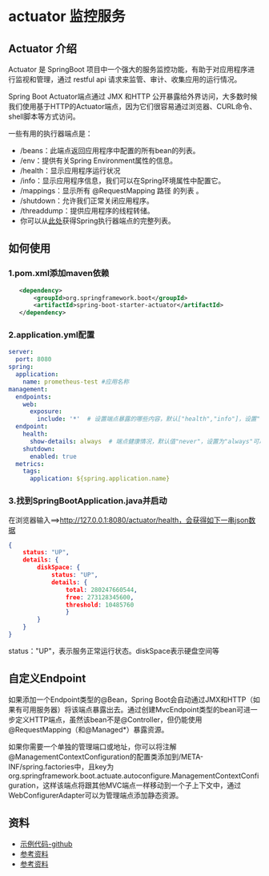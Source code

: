 # actuator 监控服务

## Actuator 介绍

Actuator 是 SpringBoot 项目中一个强大的服务监控功能，有助于对应用程序进行监视和管理，通过 restful api 请求来监管、审计、收集应用的运行情况。

Spring Boot Actuator端点通过 JMX 和HTTP 公开暴露给外界访问，大多数时候我们使用基于HTTP的Actuator端点，因为它们很容易通过浏览器、CURL命令、shell脚本等方式访问。

一些有用的执行器端点是：

- /beans：此端点返回应用程序中配置的所有bean的列表。
- /env：提供有关Spring Environment属性的信息。
- /health：显示应用程序运行状况
- /info：显示应用程序信息，我们可以在Spring环境属性中配置它。
- /mappings：显示所有 @RequestMapping 路径 的列表 。
- /shutdown：允许我们正常关闭应用程序。
- /threaddump：提供应用程序的线程转储。
- 你可以从[此处](https://docs.spring.io/spring-boot/docs/current/reference/html/production-ready-endpoints.html)获得Spring执行器端点的完整列表。

## 如何使用

### 1.pom.xml添加maven依赖

```xml
   <dependency>
       <groupId>org.springframework.boot</groupId>
       <artifactId>spring-boot-starter-actuator</artifactId>
   </dependency>
```

### 2.application.yml配置

````yaml
server:
  port: 8080
spring:
  application:
    name: prometheus-test #应用名称
management:
  endpoints:
    web:
      exposure:
        include: '*'  # 设置端点暴露的哪些内容，默认["health","info"]，设置"*"代表暴露所有可访问的端点
  endpoint:
    health:
      show-details: always  # 端点健康情况，默认值"never"，设置为"always"可以显示硬盘使用情况和线程情况
    shutdown:
      enabled: true
  metrics:
    tags:
      application: ${spring.application.name}
````

### 3.找到SpringBootApplication.java并启动

在浏览器输入==>http://127.0.0.1:8080/actuator/health，会获得如下一串json数据

```json
{
    status: "UP",
    details: {
        diskSpace: {
            status: "UP",
            details: {
                total: 280247660544,
                free: 273128345600,
                threshold: 10485760
                }
        }
    }
}
```

status："UP"，表示服务正常运行状态。diskSpace表示硬盘空间等

## 自定义Endpoint

如果添加一个Endpoint类型的@Bean，Spring Boot会自动通过JMX和HTTP（如果有可用服务器）将该端点暴露出去。通过创建MvcEndpoint类型的bean可进一步定义HTTP端点，虽然该bean不是@Controller，但仍能使用@RequestMapping（和@Managed*）暴露资源。

如果你需要一个单独的管理端口或地址，你可以将注解@ManagementContextConfiguration的配置类添加到/META-INF/spring.factories中，且key为org.springframework.boot.actuate.autoconfigure.ManagementContextConfiguration，这样该端点将跟其他MVC端点一样移动到一个子上下文中，通过WebConfigurerAdapter可以为管理端点添加静态资源。


## 资料

- [示例代码-github](https://github.com/smltq/spring-boot-demo/blob/master/actuator/README.md)
- [参考资料](https://www.kancloud.cn/george96/springboot/613541)
- [参考资料](http://www.ityouknow.com/springboot/2018/02/06/spring-boot-actuator.html)